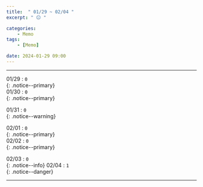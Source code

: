 ```yaml
---
title:  " 01/29 ~ 02/04 "
excerpt: " 😐 "

categories:
    - Memo
tags:
    - [Memo]

date: 2024-01-29 09:00
---
```

- - -
<!-- 약 -->

01/29 : `0`   
{: .notice--primary}  
01/30 : `0`  
{: .notice--primary}  

01/31 : `0`  
{: .notice--warning}  

02/01 : `0`   
{: .notice--primary}  
02/02 : `0`  
{: .notice--primary} 


02/03 : `0`      
{: .notice--info} 
02/04 : `1`   
{: .notice--danger}  


<!-- {: .notice}
{: .notice--primary}
{: .notice--info}
{: .notice--warning}
{: .notice--success}
{: .notice--danger} 
😄 😐 🙁 😡
-->
- - -